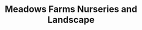 ---
title: "Meadows Farms Nurseries and Landscape"
url: /herndon/meadows-farms-nurseries-and-landscape/
shop: garden centre
---